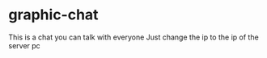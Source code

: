 # graphic-chat
This is a chat you can talk with everyone
Just change the ip to the ip of the server pc
